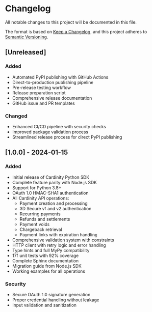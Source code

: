 # Changelog

All notable changes to this project will be documented in this file.

The format is based on [Keep a Changelog](https://keepachangelog.com/en/1.0.0/),
and this project adheres to [Semantic Versioning](https://semver.org/spec/v2.0.0.html).

## [Unreleased]

### Added
- Automated PyPI publishing with GitHub Actions
- Direct-to-production publishing pipeline
- Pre-release testing workflow
- Release preparation script
- Comprehensive release documentation
- GitHub issue and PR templates

### Changed
- Enhanced CI/CD pipeline with security checks
- Improved package validation process
- Streamlined release process for direct PyPI publishing

## [1.0.0] - 2024-01-15

### Added
- Initial release of Cardinity Python SDK
- Complete feature parity with Node.js SDK
- Support for Python 3.8+
- OAuth 1.0 HMAC-SHA1 authentication
- All Cardinity API operations:
  - Payment creation and processing
  - 3D Secure v1 and v2 authentication
  - Recurring payments
  - Refunds and settlements
  - Payment voids
  - Chargeback retrieval
  - Payment links with expiration handling
- Comprehensive validation system with constraints
- HTTP client with retry logic and error handling
- Type hints and full MyPy compatibility
- 171 unit tests with 92% coverage
- Complete Sphinx documentation
- Migration guide from Node.js SDK
- Working examples for all operations

### Security
- Secure OAuth 1.0 signature generation
- Proper credential handling without leakage
- Input validation and sanitization 
